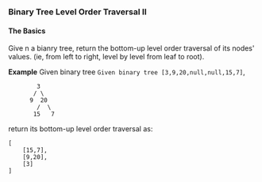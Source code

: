 ### Binary Tree Level Order Traversal II
#### The Basics

Give n a bianry tree, return the bottom-up level order traversal of its nodes' values. (ie, from left to right, level by level from leaf to root).

**Example**
Given binary tree `Given binary tree [3,9,20,null,null,15,7]`,

			3
		   / \
		  9  20
		    /  \
		   15   7

return its bottom-up level order traversal as:

	[
		[15,7],
		[9,20],
		[3]
	]
